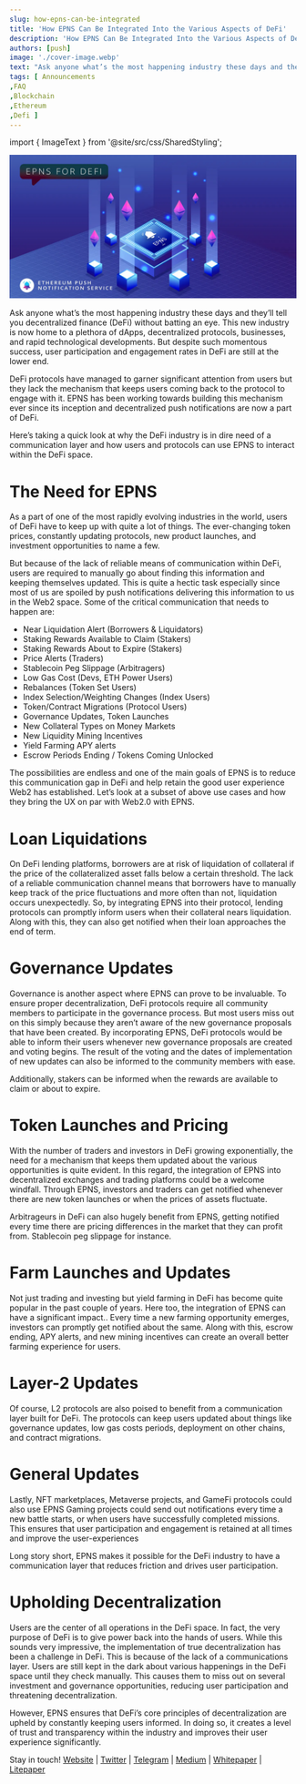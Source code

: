 ```yaml
---
slug: how-epns-can-be-integrated
title: 'How EPNS Can Be Integrated Into the Various Aspects of DeFi'
description: 'How EPNS Can Be Integrated Into the Various Aspects of DeFi'
authors: [push]
image: './cover-image.webp'
text: "Ask anyone what’s the most happening industry these days and they’ll tell you decentralized finance (DeFi) without batting an eye. This new industry is now home to a plethora of dApps, decentralized protocols, businesses, and rapid technological developments. But despite such momentous success, user participation and engagement rates in DeFi are still at the lower end."
tags: [ Announcements
,FAQ
,Blockchain
,Ethereum
,Defi ]
---
```

import { ImageText } from '@site/src/css/SharedStyling';

![Cover image of How EPNS Can Be Integrated Into the Various Aspects of DeFi](./cover-image.webp)

<!--truncate-->

Ask anyone what’s the most happening industry these days and they’ll tell you decentralized finance (DeFi) without batting an eye. This new industry is now home to a plethora of dApps, decentralized protocols, businesses, and rapid technological developments. But despite such momentous success, user participation and engagement rates in DeFi are still at the lower end.

DeFi protocols have managed to garner significant attention from users but they lack the mechanism that keeps users coming back to the protocol to engage with it. EPNS has been working towards building this mechanism ever since its inception and decentralized push notifications are now a part of DeFi.

Here’s taking a quick look at why the DeFi industry is in dire need of a communication layer and how users and protocols can use EPNS to interact within the DeFi space.

The Need for EPNS
=================

As a part of one of the most rapidly evolving industries in the world, users of DeFi have to keep up with quite a lot of things. The ever-changing token prices, constantly updating protocols, new product launches, and investment opportunities to name a few.

But because of the lack of reliable means of communication within DeFi, users are required to manually go about finding this information and keeping themselves updated. This is quite a hectic task especially since most of us are spoiled by push notifications delivering this information to us in the Web2 space. Some of the critical communication that needs to happen are:

*   Near Liquidation Alert (Borrowers & Liquidators)
*   Staking Rewards Available to Claim (Stakers)
*   Staking Rewards About to Expire (Stakers)
*   Price Alerts (Traders)
*   Stablecoin Peg Slippage (Arbitragers)
*   Low Gas Cost (Devs, ETH Power Users)
*   Rebalances (Token Set Users)
*   Index Selection/Weighting Changes (Index Users)
*   Token/Contract Migrations (Protocol Users)
*   Governance Updates, Token Launches
*   New Collateral Types on Money Markets
*   New Liquidity Mining Incentives
*   Yield Farming APY alerts
*   Escrow Periods Ending / Tokens Coming Unlocked

The possibilities are endless and one of the main goals of EPNS is to reduce this communication gap in DeFi and help retain the good user experience Web2 has established. Let’s look at a subset of above use cases and how they bring the UX on par with Web2.0 with EPNS.

Loan Liquidations
=================

On DeFi lending platforms, borrowers are at risk of liquidation of collateral if the price of the collateralized asset falls below a certain threshold. The lack of a reliable communication channel means that borrowers have to manually keep track of the price fluctuations and more often than not, liquidation occurs unexpectedly. So, by integrating EPNS into their protocol, lending protocols can promptly inform users when their collateral nears liquidation. Along with this, they can also get notified when their loan approaches the end of term.

Governance Updates
==================

Governance is another aspect where EPNS can prove to be invaluable. To ensure proper decentralization, DeFi protocols require all community members to participate in the governance process. But most users miss out on this simply because they aren’t aware of the new governance proposals that have been created. By incorporating EPNS, DeFi protocols would be able to inform their users whenever new governance proposals are created and voting begins. The result of the voting and the dates of implementation of new updates can also be informed to the community members with ease.

Additionally, stakers can be informed when the rewards are available to claim or about to expire.

Token Launches and Pricing
==========================

With the number of traders and investors in DeFi growing exponentially, the need for a mechanism that keeps them updated about the various opportunities is quite evident. In this regard, the integration of EPNS into decentralized exchanges and trading platforms could be a welcome windfall. Through EPNS, investors and traders can get notified whenever there are new token launches or when the prices of assets fluctuate.

Arbitrageurs in DeFi can also hugely benefit from EPNS, getting notified every time there are pricing differences in the market that they can profit from. Stablecoin peg slippage for instance.

Farm Launches and Updates
=========================

Not just trading and investing but yield farming in DeFi has become quite popular in the past couple of years. Here too, the integration of EPNS can have a significant impact.. Every time a new farming opportunity emerges, investors can promptly get notified about the same. Along with this, escrow ending, APY alerts, and new mining incentives can create an overall better farming experience for users.

Layer-2 Updates
===============

Of course, L2 protocols are also poised to benefit from a communication layer built for DeFi. The protocols can keep users updated about things like governance updates, low gas costs periods, deployment on other chains, and contract migrations.

General Updates
===============

Lastly, NFT marketplaces, Metaverse projects, and GameFi protocols could also use EPNS Gaming projects could send out notifications every time a new battle starts, or when users have successfully completed missions. This ensures that user participation and engagement is retained at all times and improve the user-experiences

Long story short, EPNS makes it possible for the DeFi industry to have a communication layer that reduces friction and drives user participation.

Upholding Decentralization
==========================

Users are the center of all operations in the DeFi space. In fact, the very purpose of DeFi is to give power back into the hands of users. While this sounds very impressive, the implementation of true decentralization has been a challenge in DeFi. This is because of the lack of a communications layer. Users are still kept in the dark about various happenings in the DeFi space until they check manually. This causes them to miss out on several investment and governance opportunities, reducing user participation and threatening decentralization.

However, EPNS ensures that DeFi’s core principles of decentralization are upheld by constantly keeping users informed. In doing so, it creates a level of trust and transparency within the industry and improves their user experience significantly.

Stay in touch! [Website](https://epns.io/) | [Twitter](https://twitter.com/epnsproject) | [Telegram](https://t.me/epnsproject) | [Medium](https://medium.com/ethereum-push-notification-service) | [Whitepaper](https://whitepaper.epns.io/) | [Litepaper](https://medium.com/ethereum-push-notification-service/ethereum-push-notification-service-litepaper-e7ca0a662862)
